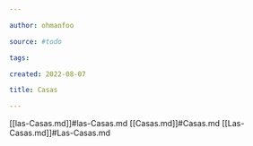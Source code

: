 ```yaml
---

author: ohmanfoo

source: #todo

tags: 

created: 2022-08-07

title: Casas

---
```

[[las-Casas.md]]#las-Casas.md
[[Casas.md]]#Casas.md
[[Las-Casas.md]]#Las-Casas.md